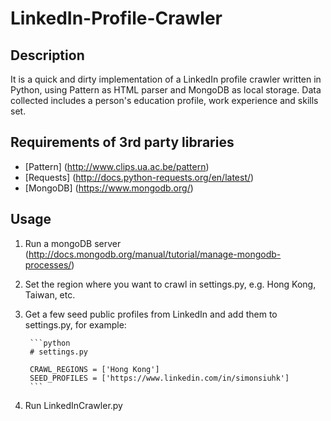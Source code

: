 LinkedIn-Profile-Crawler
========================

Description
-----------
It is a quick and dirty implementation of a LinkedIn profile crawler written in Python, using Pattern as HTML parser and MongoDB as local storage. Data collected includes a person's education profile, work experience and skills set.

Requirements of 3rd party libraries
-----------------------------------
*   [Pattern] (http://www.clips.ua.ac.be/pattern)
*   [Requests] (http://docs.python-requests.org/en/latest/)
*   [MongoDB] (https://www.mongodb.org/)

Usage
-----
1. Run a mongoDB server (http://docs.mongodb.org/manual/tutorial/manage-mongodb-processes/)
2. Set the region where you want to crawl in settings.py, e.g. Hong Kong, Taiwan, etc.
3. Get a few seed public profiles from LinkedIn and add them to settings.py, for example:

        ```python
        # settings.py

        CRAWL_REGIONS = ['Hong Kong']
        SEED_PROFILES = ['https://www.linkedin.com/in/simonsiuhk']
        ```
4. Run LinkedInCrawler.py
